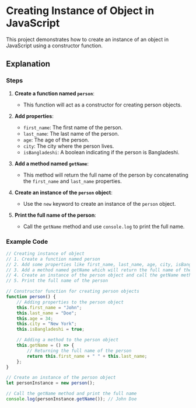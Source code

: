 # Creating Instance of Object in JavaScript

This project demonstrates how to create an instance of an object in JavaScript using a constructor function.

## Explanation

### Steps

1. **Create a function named `person`**:
   - This function will act as a constructor for creating person objects.

2. **Add properties**:
   - `first_name`: The first name of the person.
   - `last_name`: The last name of the person.
   - `age`: The age of the person.
   - `city`: The city where the person lives.
   - `isBangladeshi`: A boolean indicating if the person is Bangladeshi.

3. **Add a method named `getName`**:
   - This method will return the full name of the person by concatenating the `first_name` and `last_name` properties.

4. **Create an instance of the `person` object**:
   - Use the `new` keyword to create an instance of the `person` object.

5. **Print the full name of the person**:
   - Call the `getName` method and use `console.log` to print the full name.

### Example Code

```javascript
// Creating instance of object
// 1. Create a function named person
// 2. Add some properties like first_name, last_name, age, city, isBangladeshi
// 3. Add a method named getName which will return the full name of the person
// 4. Create an instance of the person object and call the getName method
// 5. Print the full name of the person

// Constructor function for creating person objects
function person() {
    // Adding properties to the person object
    this.first_name = "John";
    this.last_name = "Doe";
    this.age = 34;
    this.city = "New York";
    this.isBangladeshi = true;

    // Adding a method to the person object
    this.getName = () => {
        // Returning the full name of the person
        return this.first_name + " " + this.last_name;
    };
}

// Create an instance of the person object
let personInstance = new person();

// Call the getName method and print the full name
console.log(personInstance.getName()); // John Doe